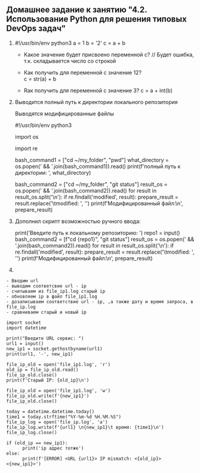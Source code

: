 ## Домашнее задание к занятию "4.2. Использование Python для решения типовых DevOps задач"

1.
	#!/usr/bin/env python3
	a = 1
	b = '2'
	c = a + b

	- Какое значение будет присвоено переменной c?		// Будет ошибка, т.к. складывается число со строкой

	- Как получить для переменной c значение 12?    
	c = str(a) + b

	- Rак получить для переменной c значение 3?
	c = a + int(b)

2.
	Выводится полный путь к директории локального репозитория
	
	Выводятся модифицированные файлы

	#!/usr/bin/env python3

	import os
	
	import re

	bash_command1 = ["cd ~/my_folder", "pwd"]
	what_directory = os.popen(' && '.join(bash_command1)).read()
	print(f'полный путь к директории: ', what_directory)

	bash_command2 = ["cd ~/my_folder", "git status"]
	result_os = os.popen(' && '.join(bash_command2)).read()
	for result in result_os.split('\n'):
    	  if re.findall('modified', result):
            prepare_result = result.replace('\tmodified: ', '')
            print(f'Модифицированный файл:\n', prepare_result)

3.
	Дополнил скрипт возможностью ручного ввода:
	
	print('Введите путь к локальному репозиторию: ')
	repo1 = input()
	bash_command2 = [f"cd {repo1}", "git status"]
	result_os = os.popen(' && '.join(bash_command2)).read()
	for result in result_os.split('\n'):
    	  if re.findall('modified', result):
            prepare_result = result.replace('\tmodified: ', '')
            print(f'Модифицированный файл:\n', prepare_result)

4.
	
	- Вводим url
	- выводим соответсвие url - ip
	- считываем из file_ip1.log старый ip
	- обновляем ip в файл file_ip1.log
	- дозаписываем соответствие url - ip, ,а также дату и время запроса, в file_ip.log
	- сравниваем старый и новый ip
	
	import socket
	import datetime

	print("Введите URL сервис: ")
	url1 = input()
	new_ip1 = socket.gethostbyname(url1)
	print(url1, '-', new_ip1)

	file_ip_old = open('file_ip1.log', 'r')
	old_ip = file_ip_old.read()
	file_ip_old.close()
	print(f'Старый IP: {old_ip}\n')

	file_ip_old = open('file_ip1.log', 'w')
	file_ip_old.write(f'{new_ip1}')
	file_ip_old.close()

	today = datetime.datetime.today()
	time1 = today.strftime("%Y-%m-%d %H.%M.%S")
	file_ip_log = open('file_ip.log', 'a')
	file_ip_log.write(f'{url1} \n{new_ip1}\t время: {time1}\n')
	file_ip_log.close()

	if (old_ip == new_ip1):
    	  print('ip адрес тотже')
	else:
    	  print(f'[ERROR] <URL {url1}> IP mismatch: <{old_ip}> <{new_ip1}>')
